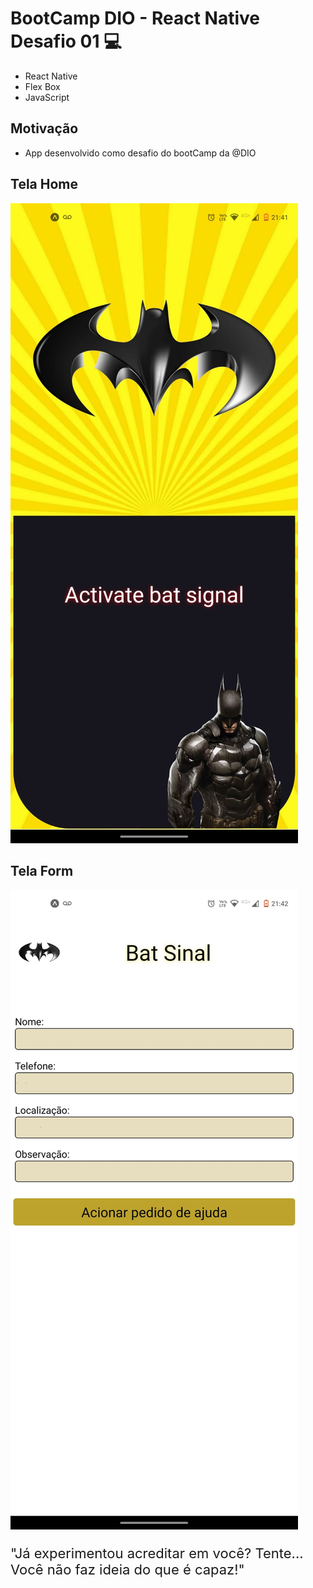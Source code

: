 # BootCamp DIO - React Native Desafio 01 💻

- React Native
- Flex Box
- JavaScript

## Motivação

- App desenvolvido como desafio do bootCamp da @DIO

## Tela Home

![alt text](https://github.com/MaiconCampbell/BootCamp_DIO_React_Native_Desafio_01/blob/main/assets/tela_Home.jpg)

## Tela Form

![alt text](https://github.com/MaiconCampbell/BootCamp_DIO_React_Native_Desafio_01/blob/main/assets/Tela_form.jpg)

<div>
  <p style='font-size: 22px'>
  "Já experimentou acreditar em você? Tente... Você não faz ideia do que é capaz!"
  </p>
<div>
